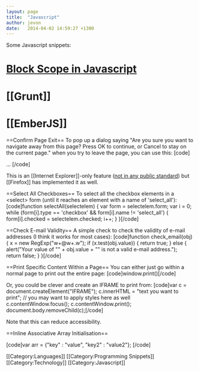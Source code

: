 ```yaml
---
layout: page
title:  "Javascript"
author: jevon
date:   2014-04-02 14:59:27 +1300
---
```


Some Javascript snippets:

# <a href="http://journals.jevon.org/users/jevon-phd/entry/19924">Block Scope in Javascript</a>
# [[Grunt]]
# [[EmberJS]]

==Confirm Page Exit==
To pop up a dialog saying "Are you sure you want to navigate away from this page? Press OK to continue, or Cancel to stay on the current page." when you try to leave the page, you can use this:
[code]<script type="text/javascript">
    function confirmExit() { return "You might lose your changes if you leave this page."; }
</script>

<body onbeforeunload="return confirmExit()"> ... </body>[/code]

This is an [[Internet Explorer]]-only feature (<a href="http://msdn.microsoft.com/workshop/author/dhtml/reference/events/onbeforeunload.asp">not in any public standard</a>) but [[Firefox]] has implemented it as well.

==Select All Checkboxes==
To select all the checkbox elements in a &lt;select&gt; form (until it reaches an element with a name of 'select_all'):
[code]function selectAll(selectelem) {
	var form = selectelem.form;
	var i = 0;
	while (form[i].type == 'checkbox' && form[i].name != 'select_all') {
		form[i].checked = selectelem.checked;
		i++;
	}
}[/code]

==Check E-mail Validity==
A simple check to check the validity of e-mail addresses (I think it works for most cases):
[code]function check_email(obj) {
	x = new RegExp("w+@w+.w");
	if (x.test(obj.value)) {
		return true;
	} else {
		alert("Your value of "" + obj.value + "" is not a valid e-mail address.");
		return false;
	}
}[/code]

==Print Specific Content Within a Page==
You can either just go within a normal page to print out the entire page:
[code]window.print()[/code]

Or, you could be clever and create an IFRAME to print from:
[code]var c = document.createElement("IFRAME");
c.innerHTML = "text you want to print";
// you may want to apply styles here as well
c.contentWindow.focus();
c.contentWindow.print();
document.body.removeChild(c);[/code]

Note that this can reduce accessibility.

==Inline Associative Array Initialisation==

[code]var arr = {"key" : "value", "key2" : "value2"}; [/code]

[[Category:Languages]]
[[Category:Programming Snippets]]
[[Category:Technology]]
[[Category:Javascript]]